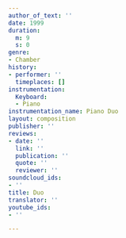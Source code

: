 ```yaml
---
author_of_text: ''
date: 1999
duration:
  m: 9
  s: 0
genre:
- Chamber
history:
- performer: ''
  timeplaces: []
instrumentation:
  Keyboard:
  - Piano
instrumentation_name: Piano Duo
layout: composition
publisher: ''
reviews:
- date: ''
  link: ''
  publication: ''
  quote: ''
  reviewer: ''
soundcloud_ids:
- ''
title: Duo
translator: ''
youtube_ids:
- ''

---
```

